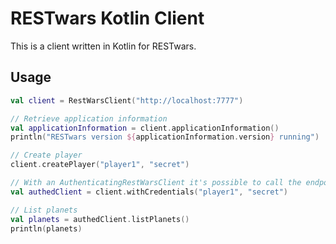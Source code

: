 # RESTwars Kotlin Client

This is a client written in Kotlin for RESTwars.

## Usage

```kotlin
val client = RestWarsClient("http://localhost:7777")

// Retrieve application information
val applicationInformation = client.applicationInformation()
println("RESTwars version ${applicationInformation.version} running")

// Create player
client.createPlayer("player1", "secret")

// With an AuthenticatingRestWarsClient it's possible to call the endpoints which needs authentication
val authedClient = client.withCredentials("player1", "secret")

// List planets
val planets = authedClient.listPlanets()
println(planets)
```
